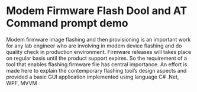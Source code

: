 # Modem Firmware Flash Dool and AT Command prompt demo
Modem firmware image flashing and then provisioning is an important work for any lab engineer who are involving in modem device flashing and do quality check in production environment. Firmware releases will takes place on regular basis until the product support expires. So the requirement of  a tool that  enables flashing firmware file has central importance.
An effort is made here to explain the contemporary flashing tool’s design aspects and provided a basic GUI application implemented using language C# .Net, WPF, MVVM

